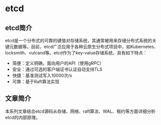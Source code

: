 # etcd

## etcd简介
etcd是一个分布式的可靠的键值对存储系统，其通常被用来存储分布式系统的关键元数据等。目前，etcd广泛应用于各种云原生分布式项目中，如Kubernetes、locksmith、vulcand等。etcd作为了key-value存储系统，具有如下特点：
* 简便：定义明确，面向用户的API（使用gRPC）
* 安全：通过可选的客户端证书认证自动支持TLS
* 快捷：基准测试写入10000次/s
* 可靠：基于Raft算法实现

## 文章简介
本系列文章结合etcd源码从存储、网络、raft算法、WAL、租约等方面详细分析etcd的内部原理。
